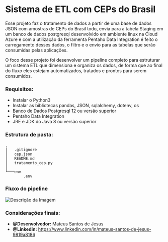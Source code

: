 # Sistema de ETL com CEPs do Brasil
Esse projeto faz o tratamento de dados a partir de uma base de dados JSON com amostras de CEPs do Brasil todo,
envia para a tabela Staging em um banco de dados postgresql desenvolvido em ambiente linux na Cloud Azure e
com a utilização da ferramenta Pentaho Data Integration é feito o carregamento desses dados, o filtro e o envio para as tabelas que serão consumidas
pelas aplicações.

O foco desse projeto foi desenvolver um pipeline completo para estruturar um sistema ETL que dimensiona e organiza os dados,
de forma que ao final do fluxo eles estejam automatizados, tratados e prontos para serem consumidos.

### Requisitos:
- Instalar o Python3
- Instalar as bibliotecas pandas, JSON, sqlalchemy, dotenv, os
- Banco de Dados Postgresql 12 ou versão superior
- Pentaho Data Integration
- JRE e JDK do Java 8 ou versão superior

### Estrutura de pasta:
```
.
│   .gitignore
│   cep.json
│   README.md
│   tratamento_cep.py
│
└───env
        .env
```

### Fluxo do pipeline
![Descrição da Imagem](projetoCepEtl\img\diagrama.png)

 

### Considerações finais:
- **@Desenvolvedor:** Mateus Santos de Jesus
- **@Linkedin:** https://www.linkedin.com/in/mateus-santos-de-jesus-9819a8186